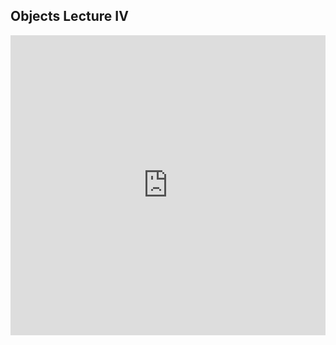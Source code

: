 ## Objects Lecture IV

<iframe src="https://player.vimeo.com/video/208200280" width="100%" height="480" frameborder="0" webkitallowfullscreen mozallowfullscreen allowfullscreen></iframe>
